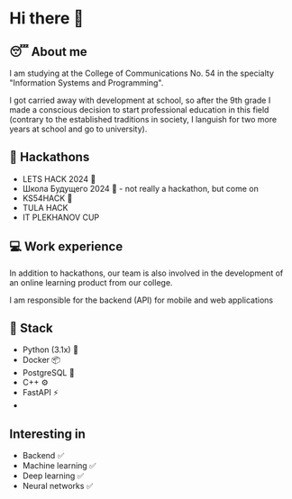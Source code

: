 # Hi there 👋
## :sleeping: About me
I am studying at the College of Communications No. 54 in the specialty "Information Systems and Programming". 

I got carried away with development at school, so after the 9th grade I made a conscious decision to start professional education in this field (contrary to the established traditions in society, I languish for two more years at school and go to university).

## :tada: Hackathons 
- LETS HACK 2024 🥇
- Школа Будущего 2024 🥇 - not really a hackathon, but come on
- KS54HACK 🥇
- TULA HACK
- IT PLEKHANOV CUP

## :computer: Work experience 
In addition to hackathons, our team is also involved in the development of an online learning product from our college. 

I am responsible for the backend (API) for mobile and web applications
## :hammer: Stack
- Python (3.1x) :snake:
- Docker 📦
- PostgreSQL 🐘
- C++ ⚙️
- FastAPI ⚡
- 
## Interesting in
- Backend :white_check_mark:
- Machine learning :white_check_mark:
- Deep learning :white_check_mark:
- Neural networks :white_check_mark:
